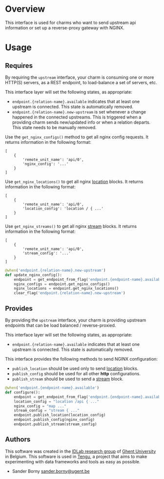 # Overview
This interface is used for charms who want to send upstream api information or set up a reverse-proxy gateway with NGINX.

# Usage
## Requires
By requiring the `upstream` interface, your charm is consuming one or more HTTP(S) servers, as a REST endpoint, to load-balance a set of servers, etc.

This interface layer will set the following states, as appropriate:
- `endpoint.{relation-name}.available` indicates that at least one upstream is connected. This state is automatically removed.
- `endpoint.{relation-name}.new-upstream` is set whenever a change happened in the connected upstreams. This is triggered when a providing charm sends new/updated info or when a relation departs. This state needs to be manually removed.

Use the `get_nginx_configs()` method to get all nginx config requests. It returns information in the following format:
```
[
    {
        'remote_unit_name': 'api/0',
        'nginx_config': '...'
    }
]
```
Use `get_nginx_locations()` to get all nginx [location](http://nginx.org/en/docs/http/ngx_http_core_module.html#location) blocks. It returns information in the following format:
```
[
    {
        'remote_unit_name': 'api/0',
        'location_config': 'location / { ...'
    }
]
```

Use `get_nginx_streams()` to get all nginx [stream](http://nginx.org/en/docs/stream/ngx_stream_core_module.html) blocks. It returns information in the following format:
```
[
    {
        'remote_unit_name': 'api/0',
        'stream_config': '...'
    }
]
```

```python
@when('endpoint.{relation-name}.new-upstream')
def update_nginx_config():
    endpoint = get_endpoint_from_flag('endpoint.{endpoint-name}.available')
    nginx_configs = endpoint.get_nginx_configs()
    nginx_locations = endpoint.get_nginx_locations()
    clear_flag('endpoint.{relation-name}.new-upstream')
```


## Provides

By providing the `upstream` interface, your charm is providing upstream endpoints that can be load balanced / reverse-proxied. 

This interface layer will set the following states, as appropriate:
- `endpoint.{relation-name}.available` indicates that at least one upstream is connected. This state is automatically removed.

This interface provides the following methods to send NGINX configuration:
- `publish_location` should be used only to send [location](http://nginx.org/en/docs/http/ngx_http_core_module.html#location) blocks. 
- `publish_config` should be used for all other **http** configurations.
- `publish_stream` should be used to send a [stream](http://nginx.org/en/docs/stream/ngx_stream_core_module.html) block.


```python
@when('endpoint.{endpoint-name}.available')
def configure():
    endpoint = get_endpoint_from_flag('endpoint.{endpoint-name}.available')
    location_config = "location /api { ..."
    nginx_config = "map ..."
    stream_config = "stream { ..."
    endpoint.publish_location(location_config)
    endpoint.publish_config(nginx_config)
    endpoint.publish_stream(stream_config)
```


## Authors

This software was created in the [IDLab research group](https://www.ugent.be/ea/idlab) of [Ghent University](https://www.ugent.be) in Belgium. This software is used in [Tengu](https://tengu.io), a project that aims to make experimenting with data frameworks and tools as easy as possible.

 - Sander Borny <sander.borny@ugent.be>

